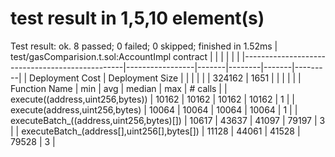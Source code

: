 # test result in 1,5,10 element(s)

Test result: ok. 8 passed; 0 failed; 0 skipped; finished in 1.52ms
| test/gasComparision.t.sol:AccountImpl contract |                 |       |        |       |         |
|------------------------------------------------|-----------------|-------|--------|-------|---------|
| Deployment Cost                                | Deployment Size |       |        |       |         |
| 324162                                         | 1651            |       |        |       |         |
| Function Name                                  | min             | avg   | median | max   | # calls |
| execute((address,uint256,bytes))               | 10162           | 10162 | 10162  | 10162 | 1       |
| execute(address,uint256,bytes)                 | 10064           | 10064 | 10064  | 10064 | 1       |
| executeBatch_((address,uint256,bytes)[])       | 10617           | 43637 | 41097  | 79197 | 3       |
| executeBatch_(address[],uint256[],bytes[])     | 11128           | 44061 | 41528  | 79528 | 3       |

